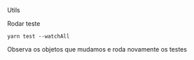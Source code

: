 Utils

Rodar teste

```
yarn test --watchAll
```

Observa os objetos que mudamos e roda novamente os testes
